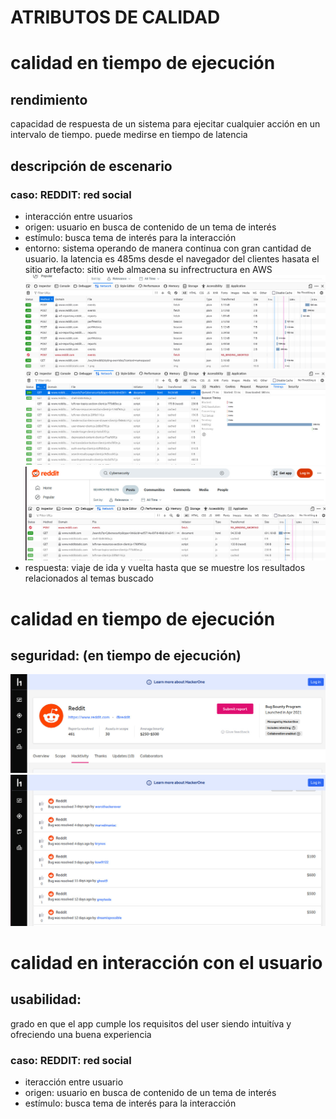 # ATRIBUTOS DE CALIDAD
# calidad en tiempo de ejecución
## rendimiento
capacidad de respuesta de un sistema para ejecitar cualquier acción en un intervalo de tiempo. puede medirse en tiempo de latencia

## descripción de escenario
### caso: REDDIT: red social
- interacción entre usuarios 
- origen: usuario en busca de contenido de un tema de interés
- estímulo: busca tema de interés para la interacción
- entorno: sistema operando de manera continua con gran cantidad de usuario. la latencia es 485ms desde el navegador del clientes hasata el sitio
artefacto: sitio web almacena su infrectructura en AWS
![imagen1](https://github.com/Cleber96/pruebando/blob/main/image1.jpeg)
![imagen2](https://github.com/Cleber96/pruebando/blob/main/image2.jpeg)
![imagen3](https://github.com/Cleber96/pruebando/blob/main/image3.jpeg)
- respuesta: viaje de ida y vuelta hasta que se muestre los resultados relacionados al temas buscado
# calidad en tiempo de ejecución
## seguridad: (en tiempo de ejecución) 
![imagen1](https://github.com/Cleber96/pruebando/blob/main/image4.jpeg)
![imagen2](https://github.com/Cleber96/pruebando/blob/main/image5.jpeg)
# calidad en interacción con el usuario
## usabilidad:
grado en que el app cumple los requisitos  del user siendo intuitíva y ofreciendo una buena experiencia 

### caso: REDDIT: red social
- iteracción entre usuario
- origen: usuario en busca de contenido de un tema de interés
- estímulo: busca tema de interés para la interacción
